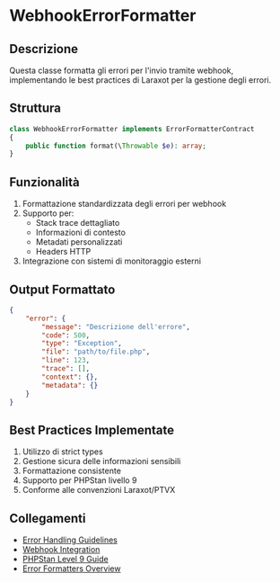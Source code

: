 # WebhookErrorFormatter

## Descrizione
Questa classe formatta gli errori per l'invio tramite webhook, implementando le best practices di Laraxot per la gestione degli errori.

## Struttura
```php
class WebhookErrorFormatter implements ErrorFormatterContract
{
    public function format(\Throwable $e): array;
}
```

## Funzionalità
1. Formattazione standardizzata degli errori per webhook
2. Supporto per:
   - Stack trace dettagliato
   - Informazioni di contesto
   - Metadati personalizzati
   - Headers HTTP
3. Integrazione con sistemi di monitoraggio esterni

## Output Formattato
```json
{
    "error": {
        "message": "Descrizione dell'errore",
        "code": 500,
        "type": "Exception",
        "file": "path/to/file.php",
        "line": 123,
        "trace": [],
        "context": {},
        "metadata": {}
    }
}
```

## Best Practices Implementate
1. Utilizzo di strict types
2. Gestione sicura delle informazioni sensibili
3. Formattazione consistente
4. Supporto per PHPStan livello 9
5. Conforme alle convenzioni Laraxot/PTVX

## Collegamenti
- [Error Handling Guidelines](../../EXCEPTION-HANDLING-GUIDE.md)
- [Webhook Integration](../../integrations/WEBHOOK-GUIDE.md)
- [PHPStan Level 9 Guide](../../PHPSTAN-LEVEL9-GUIDE.md)
- [Error Formatters Overview](../README.md) 